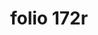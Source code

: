 ---
layout: edition
title: folio 172r
manuscript: Turin, Biblioteca Nazionale, MS N.III.19
sigla: T
iip: t172r.tif
milestone: 343
---